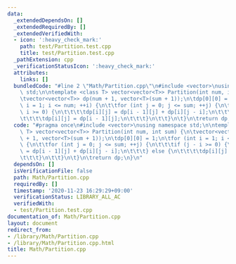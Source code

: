 ```yaml
---
data:
  _extendedDependsOn: []
  _extendedRequiredBy: []
  _extendedVerifiedWith:
  - icon: ':heavy_check_mark:'
    path: test/Partition.test.cpp
    title: test/Partition.test.cpp
  _pathExtension: cpp
  _verificationStatusIcon: ':heavy_check_mark:'
  attributes:
    links: []
  bundledCode: "#line 2 \"Math/Partition.cpp\"\n#include <vector>\nusing namespace\
    \ std;\n\ntemplate <class T> vector<vector<T>> Partition(int num, int sum) {\n\
    \tvector<vector<T>> dp(num + 1, vector<T>(sum + 1));\n\tdp[0][0] = 1;\n\tfor (int\
    \ i = 1; i <= num; ++i) {\n\t\tfor (int j = 0; j <= sum; ++j) {\n\t\t\tif (j -\
    \ i >= 0) {\n\t\t\t\tdp[i][j] = dp[i - 1][j] + dp[i][j - i];\n\t\t\t} else {\n\
    \t\t\t\tdp[i][j] = dp[i - 1][j];\n\t\t\t}\n\t\t}\n\t}\n\treturn dp;\n}\n"
  code: "#pragma once\n#include <vector>\nusing namespace std;\n\ntemplate <class\
    \ T> vector<vector<T>> Partition(int num, int sum) {\n\tvector<vector<T>> dp(num\
    \ + 1, vector<T>(sum + 1));\n\tdp[0][0] = 1;\n\tfor (int i = 1; i <= num; ++i)\
    \ {\n\t\tfor (int j = 0; j <= sum; ++j) {\n\t\t\tif (j - i >= 0) {\n\t\t\t\tdp[i][j]\
    \ = dp[i - 1][j] + dp[i][j - i];\n\t\t\t} else {\n\t\t\t\tdp[i][j] = dp[i - 1][j];\n\
    \t\t\t}\n\t\t}\n\t}\n\treturn dp;\n}\n"
  dependsOn: []
  isVerificationFile: false
  path: Math/Partition.cpp
  requiredBy: []
  timestamp: '2020-11-23 16:29:29+09:00'
  verificationStatus: LIBRARY_ALL_AC
  verifiedWith:
  - test/Partition.test.cpp
documentation_of: Math/Partition.cpp
layout: document
redirect_from:
- /library/Math/Partition.cpp
- /library/Math/Partition.cpp.html
title: Math/Partition.cpp
---
```

